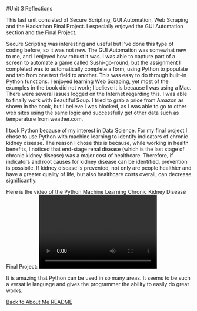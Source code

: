 #Unit 3 Reflections

This last unit consisted of Secure Scripting, GUI Automation, Web Scraping and the Hackathon Final Project. I especially enjoyed the GUI Automation section and the Final Project.

Secure Scripting was interesting and useful but I’ve done this type of coding before, so it was not new. The GUI Automation was somewhat new to me, and I enjoyed how robust it was. I was able to capture part of a screen to automate a game called Sushi-go-round, but the assignment I completed was to automatically complete a form, using Python to populate and tab from one text field to another. This was easy to do through built-in Python functions. I enjoyed learning Web Scraping, yet most of the examples in the book did not work; I believe it is because I was using a Mac. There were several issues logged on the Internet regarding this. I was able to finally work with Beautiful Soup. I tried to grab a price from Amazon as shown in the book, but I believe I was blocked, as I was able to go to other web sites using the same logic and successfully get other data such as temperature from weather.com. 

I took Python because of my interest in Data Science. For my final project I chose to use Python with machine learning to identify indicators of chronic kidney disease. The reason I chose this is because, while working in health benefits, I noticed that end-stage renal disease (which is the last stage of chronic kidney disease) was a major cost of healthcare. Therefore, if indicators and root causes for kidney disease can be identified, prevention is possibile. If kidney disease is prevented, not only are people healthier and have a greater quality of life, but also healthcare costs overall, can decrease significantly. 

Here is the video of the Python Machine Learning Chronic Kidney Disease Final Project:
<video src="PythonMLVideoFinal.mp4" width="320" height="200" controls preload></video>

It is amazing that Python can be used in so many areas. It seems to be such a versatile language and gives the programmer the ability to easily do great works.

[Back to About Me README](README.md) 
